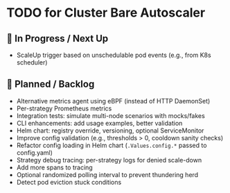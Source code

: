 # TODO for Cluster Bare Autoscaler

## 🔧 In Progress / Next Up
- ScaleUp trigger based on unschedulable pod events (e.g., from K8s scheduler)

## 📌 Planned / Backlog
- Alternative metrics agent using eBPF (instead of HTTP DaemonSet)
- Per-strategy Prometheus metrics
- Integration tests: simulate multi-node scenarios with mocks/fakes
- CLI enhancements: add usage examples, better validation
- Helm chart: registry override, versioning, optional ServiceMonitor
- Improve config validation (e.g., thresholds > 0, cooldown sanity checks)
- Refactor config loading in Helm chart (`.Values.config.*` passed to config.yaml)
- Strategy debug tracing: per-strategy logs for denied scale-down
- Add more spans to tracing
- Optional randomized polling interval to prevent thundering herd
- Detect pod eviction stuck conditions